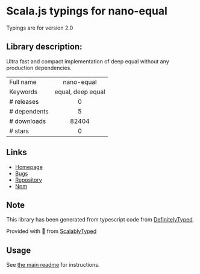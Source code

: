 
# Scala.js typings for nano-equal

Typings are for version 2.0

## Library description:
Ultra fast and compact implementation of deep equal without any production dependencies.

|                    |                 |
| ------------------ | :-------------: |
| Full name          | nano-equal |
| Keywords           | equal, deep equal |
| # releases         | 0 |
| # dependents       | 5 |
| # downloads        | 82404 |
| # stars            | 0 |

## Links
- [Homepage](https://github.com/smelukov/nano-equal#readme)
- [Bugs](https://github.com/smelukov/nano-equal/issues)
- [Repository](https://github.com/smelukov/nano-equal)
- [Npm](https://www.npmjs.com/package/nano-equal)
    


## Note
This library has been generated from typescript code from [DefinitelyTyped](https://definitelytyped.org).

Provided with :purple_heart: from [ScalablyTyped](https://github.com/oyvindberg/ScalablyTyped)

## Usage
See [the main readme](../../readme.md) for instructions.



